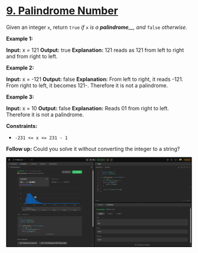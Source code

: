 # [9. Palindrome Number](https://leetcode.com/problems/palindrome-number/)

Given an integer `x`, return `true` _if_ `x` _is a_ _**palindrome**\_\_, and_ `false` _otherwise_.

**Example 1:**

**Input:** x = 121
**Output:** true
**Explanation:** 121 reads as 121 from left to right and from right to left.

**Example 2:**

**Input:** x = -121
**Output:** false
**Explanation:** From left to right, it reads -121. From right to left, it becomes 121-. Therefore it is not a palindrome.

**Example 3:**

**Input:** x = 10
**Output:** false
**Explanation:** Reads 01 from right to left. Therefore it is not a palindrome.

**Constraints:**

- `-231 <= x <= 231 - 1`

**Follow up:** Could you solve it without converting the integer to a string?

![ALT](./ss.png)
